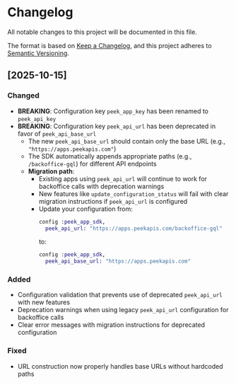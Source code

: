 # Changelog

All notable changes to this project will be documented in this file.

The format is based on [Keep a Changelog](https://keepachangelog.com/en/1.0.0/),
and this project adheres to [Semantic Versioning](https://semver.org/spec/v2.0.0.html).

## [2025-10-15]

### Changed
- **BREAKING**: Configuration key `peek_app_key` has been renamed to `peek_api_key`
- **BREAKING**: Configuration key `peek_api_url` has been deprecated in favor of `peek_api_base_url`
  - The new `peek_api_base_url` should contain only the base URL (e.g., `"https://apps.peekapis.com"`)
  - The SDK automatically appends appropriate paths (e.g., `/backoffice-gql`) for different API endpoints
  - **Migration path**:
    - Existing apps using `peek_api_url` will continue to work for backoffice calls with deprecation warnings
    - New features like `update_configuration_status` will fail with clear migration instructions if `peek_api_url` is configured
    - Update your configuration from:
      ```elixir
      config :peek_app_sdk,
        peek_api_url: "https://apps.peekapis.com/backoffice-gql"
      ```
      to:
      ```elixir
      config :peek_app_sdk,
        peek_api_base_url: "https://apps.peekapis.com"
      ```

### Added
- Configuration validation that prevents use of deprecated `peek_api_url` with new features
- Deprecation warnings when using legacy `peek_api_url` configuration for backoffice calls
- Clear error messages with migration instructions for deprecated configuration

### Fixed
- URL construction now properly handles base URLs without hardcoded paths
